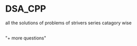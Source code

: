 # DSA_CPP
all the solutions of  problems of strivers series catagory wise   
<br>
 <p>"+ more questions"<p/>

